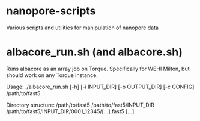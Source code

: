 # nanopore-scripts
Various scripts and utilities for manipulation of nanopore data

# albacore_run.sh (and albacore.sh)
Runs albacore as an array job on Torque. Specifically for WEHI Milton, but should work on any Torque instance. 

Usage: ./albacore_run.sh [-h] [-i INPUT_DIR] [-o OUTPUT_DIR] [-c CONFIG] /path/to/fast5

Directory structure:
/path/to/fast5
/path/to/fast5/INPUT_DIR
/path/to/fast5/INPUT_DIR/0001_12345/[...].fast5
[...]
